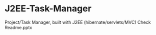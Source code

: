 # J2EE-Task-Manager
Project/Task Manager, built with J2EE (hibernate/servlets/MVC) 
Check Readme.pptx
